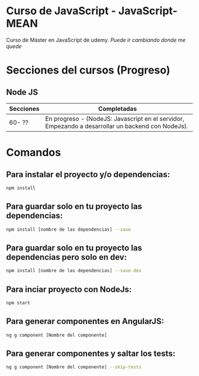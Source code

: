 # Curso de JavaScript - JavaScript-MEAN

Curso de Máster en JavaScript
de udemy.
*Puede ir cambiando donde me quede*

# Secciones del cursos (Progreso)
## Node JS
Secciones     | Completadas
------------- | -------------
60- ??          | En progreso - (NodeJS: Javascript en el servidor, Empezando a desarrollar un backend con NodeJs).


<!-- ## -------- Finalizado -------- ## -->

# Comandos
## Para instalar el proyecto y/o dependencias:
```bash
npm install
```

## Para guardar solo en tu proyecto las dependencias:
```bash
npm install [nombre de las dependencias] --save
```
## Para guardar solo en tu proyecto las dependencias pero solo en dev:
```bash
npm install [nombre de las dependencias] --save-dev
```

## Para inciar proyecto con NodeJs:
```bash
npm start
```

## Para generar componentes en AngularJS:
```bash
ng g component [Nombre del componente]
```

## Para generar componentes y saltar los tests:
```bash
ng g component [Nombre del componente] --skip-tests